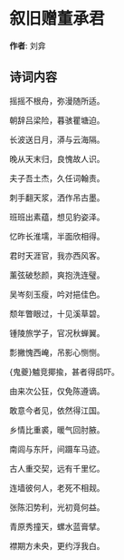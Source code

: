 # 叙旧赠董承君

**作者**: 刘弇

## 诗词内容

摇摇不根舟，弥漫随所适。

朝辞吕梁险，暮骇瞿塘迫。

长波送日月，漭与云海隔。

晚从天末归，良愧故人识。

夫子吾土杰，久任词翰责。

刺手翻天浆，洒作吊古墨。

班班出素蕴，想见豹姿泽。

忆昨长淮壖，半面欣相得。

君时天涯官，我亦西风客。

薰弦破愁颜，爽抱洗连璧。

吴岑刻玉瘦，吟对挹佳色。

颓年瞥眼过，十见溪草碧。

锺陵旅学子，官况秋蝉翼。

彯撇愧西崦，吊影心恻恻。

{鬼夔}魖竞揶揄，甚者得鸱吓。

由来次公狂，仅免陈遵谪。

敢意今者见，依然得江国。

乡情比重裘，暖气回肘腋。

南闾与东阡，间蹑车马迹。

古人重交契，远有千里忆。

连墙彼何人，老死不相觌。

张陈汩势利，光初竟何益。

青原秀撞天，螺水蓝膏擘。

襟期方未央，更约浮我白。

